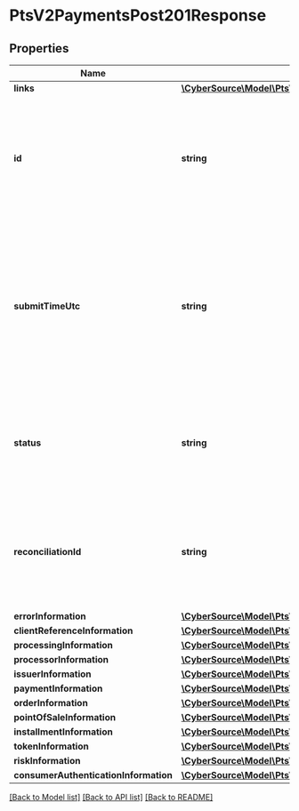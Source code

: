 # PtsV2PaymentsPost201Response

## Properties
Name | Type | Description | Notes
------------ | ------------- | ------------- | -------------
**links** | [**\CyberSource\Model\PtsV2PaymentsPost201ResponseLinks**](PtsV2PaymentsPost201ResponseLinks.md) |  | [optional] 
**id** | **string** | An unique identification number to identify the submitted request. It is also appended to the endpoint of the resource.  On incremental authorizations, this value with be the same as the identification number returned in the original authorization response.  #### PIN debit Returned for all PIN debit services. | [optional] 
**submitTimeUtc** | **string** | Time of request in UTC. Format: &#x60;YYYY-MM-DDThh:mm:ssZ&#x60; **Example** &#x60;2016-08-11T22:47:57Z&#x60; equals August 11, 2016, at 22:47:57 (10:47:57 p.m.). The &#x60;T&#x60; separates the date and the time. The &#x60;Z&#x60; indicates UTC.  Returned by authorization service.  #### PIN debit Time when the PIN debit credit, PIN debit purchase or PIN debit reversal was requested.  Returned by PIN debit credit, PIN debit purchase or PIN debit reversal. | [optional] 
**status** | **string** | The status of the submitted transaction.  Possible values:  - AUTHORIZED  - PARTIAL_AUTHORIZED  - AUTHORIZED_PENDING_REVIEW  - AUTHORIZED_RISK_DECLINED  - PENDING_AUTHENTICATION  - PENDING_REVIEW  - DECLINED  - INVALID_REQUEST | [optional] 
**reconciliationId** | **string** | Reference number for the transaction. This value is not returned for all processors.  Returned by authorization service.  ##### PIN debit Returned by PIN debit credit, PIN debit purchase, and PIN debit reversal.  #### Atos Positive string (6)  #### All other processors String (60) | [optional] 
**errorInformation** | [**\CyberSource\Model\PtsV2PaymentsPost201ResponseErrorInformation**](PtsV2PaymentsPost201ResponseErrorInformation.md) |  | [optional] 
**clientReferenceInformation** | [**\CyberSource\Model\PtsV2PaymentsPost201ResponseClientReferenceInformation**](PtsV2PaymentsPost201ResponseClientReferenceInformation.md) |  | [optional] 
**processingInformation** | [**\CyberSource\Model\PtsV2PaymentsPost201ResponseProcessingInformation**](PtsV2PaymentsPost201ResponseProcessingInformation.md) |  | [optional] 
**processorInformation** | [**\CyberSource\Model\PtsV2PaymentsPost201ResponseProcessorInformation**](PtsV2PaymentsPost201ResponseProcessorInformation.md) |  | [optional] 
**issuerInformation** | [**\CyberSource\Model\PtsV2PaymentsPost201ResponseIssuerInformation**](PtsV2PaymentsPost201ResponseIssuerInformation.md) |  | [optional] 
**paymentInformation** | [**\CyberSource\Model\PtsV2PaymentsPost201ResponsePaymentInformation**](PtsV2PaymentsPost201ResponsePaymentInformation.md) |  | [optional] 
**orderInformation** | [**\CyberSource\Model\PtsV2PaymentsPost201ResponseOrderInformation**](PtsV2PaymentsPost201ResponseOrderInformation.md) |  | [optional] 
**pointOfSaleInformation** | [**\CyberSource\Model\PtsV2PaymentsPost201ResponsePointOfSaleInformation**](PtsV2PaymentsPost201ResponsePointOfSaleInformation.md) |  | [optional] 
**installmentInformation** | [**\CyberSource\Model\PtsV2PaymentsPost201ResponseInstallmentInformation**](PtsV2PaymentsPost201ResponseInstallmentInformation.md) |  | [optional] 
**tokenInformation** | [**\CyberSource\Model\PtsV2PaymentsPost201ResponseTokenInformation**](PtsV2PaymentsPost201ResponseTokenInformation.md) |  | [optional] 
**riskInformation** | [**\CyberSource\Model\PtsV2PaymentsPost201ResponseRiskInformation**](PtsV2PaymentsPost201ResponseRiskInformation.md) |  | [optional] 
**consumerAuthenticationInformation** | [**\CyberSource\Model\PtsV2PaymentsPost201ResponseConsumerAuthenticationInformation**](PtsV2PaymentsPost201ResponseConsumerAuthenticationInformation.md) |  | [optional] 

[[Back to Model list]](../README.md#documentation-for-models) [[Back to API list]](../README.md#documentation-for-api-endpoints) [[Back to README]](../README.md)


